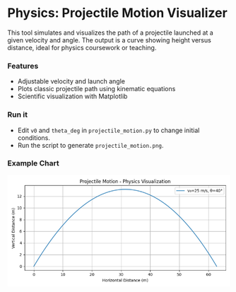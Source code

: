 # Physics: Projectile Motion Visualizer

This tool simulates and visualizes the path of a projectile launched at a given velocity and angle. The output is a curve showing height versus distance, ideal for physics coursework or teaching.

### Features
- Adjustable velocity and launch angle
- Plots classic projectile path using kinematic equations
- Scientific visualization with Matplotlib

### Run it
- Edit `v0` and `theta_deg` in `projectile_motion.py` to change initial conditions.
- Run the script to generate `projectile_motion.png`.

### Example Chart
![Projectile Motion](projectile_motion.png)
